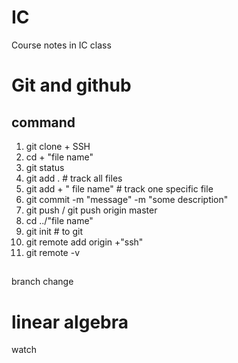 # IC
Course notes in IC class

# Git and github
## command 
1. git clone + SSH
2. cd + "file name"
3. git status
4. git add . # track all files
5. git add + " file  name"  # track one specific file
6. git commit -m "message" -m "some description"
7. git push / git push origin master
8. cd ../"file name"
9. git init # to git
10. git remote add origin +"ssh"
11. git remote -v

 

 ##

 branch change
 
# linear algebra
watch
